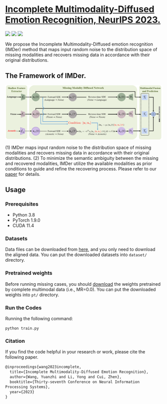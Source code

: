 # [Incomplete Multimodality-Diffused Emotion Recognition, NeurIPS 2023.](https://openreview.net/pdf?id=BuGFwUS9B3)

![](https://img.shields.io/badge/Platform-PyTorch-blue)
![](https://img.shields.io/badge/Language-Python-{green}.svg)
![](https://img.shields.io/npm/l/express.svg)

We propose the Incomplete Multimodality-Diffused emotion recognition (IMDer) method that maps input random noise to the distribution space of missing modalities and recovers missing data in accordance with their original distributions. 

## The Framework of IMDer.

![](Framework.png)

 (1) IMDer maps input random noise to the distribution space of missing modalities and recovers missing data in accordance with their original distributions.
(2) To minimize the semantic ambiguity between the missing and recovered modalities, IMDer utilize the available modalities as prior conditions to guide and refine the recovering process.
Please refer to our [paper](https://openreview.net/pdf?id=BuGFwUS9B3) for details.

## Usage

### Prerequisites
- Python 3.8
- PyTorch 1.9.0
- CUDA 11.4

### Datasets
Data files can be downloaded from [here](https://drive.google.com/drive/folders/1BBadVSptOe4h8TWchkhWZRLJw8YG_aEi), and you only need to download the aligned data. 
You can put the downloaded datasets into `dataset/` directory.

### Pretrained weights
Before running missing cases, you should [download](https://drive.google.com/drive/folders/1rYqT-lR-TF73pEkfT_csA-_YeHpEK84d?usp=drive_link) the weights pretrained by complete multimodal data (i.e., MR=0.0).
You can put the downloaded weights into `pt/` directory.

### Run the Codes
Running the following command:
```
python train.py
```

### Citation
If you find the code helpful in your research or work, please cite the following paper.
```
@inproceedings{wang2023incomplete,
  title={Incomplete Multimodality-Diffused Emotion Recognition},
  author={Wang, Yuanzhi and Li, Yong and Cui, Zhen},
  booktitle={Thirty-seventh Conference on Neural Information Processing Systems},
  year={2023}
}
```
